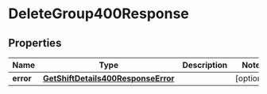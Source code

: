 

# DeleteGroup400Response


## Properties

| Name | Type | Description | Notes |
|------------ | ------------- | ------------- | -------------|
|**error** | [**GetShiftDetails400ResponseError**](GetShiftDetails400ResponseError.md) |  |  [optional] |



